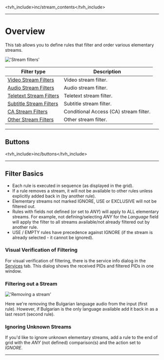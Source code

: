 <tvh_include>inc/stream_contents</tvh_include>

---

# Overview

This tab allows you to define rules that filter and order various 
elementary streams. 

!['Stream filters'](static/img/doc/stream/stream_filters_tab.png)

Filter type                                            | Description
-------------------------------------------------------|-----------------------
[Video Stream Filters](class/esfilter_video)           | Video stream filter.
[Audio Stream Filters](class/esfilter_audio)           | Audio stream filter.
[Teletext Stream Filters](class/esfilter_teletext)     | Teletext stream filter.
[Subtitle Stream Filters](class/esfilter_subtit)       | Subtitle stream filter.
[CA Stream Filters](class/esfilter_ca)                 | Conditional Access (CA) stream filter.
[Other Stream Filters](class/esfilter_other)           | Other stream filter.

---

## Buttons

<tvh_include>inc/buttons</tvh_include>

---

## Filter Basics

* Each rule is executed in sequence (as displayed in the grid). 
* If a rule removes a stream, it will not be available to other rules
unless explicitly added back in (by another rule).
* Elementary streams not marked IGNORE, USE or EXCLUSIVE will not be 
filtered out.
* Rules with fields not defined (or set to *ANY*) will apply to ALL 
elementary streams. For example, not defining/selecting *ANY* for 
the *Language* field will apply the filter to all streams available/not 
already filtered out by another rule.
* USE / EMPTY rules have precedence against IGNORE (if the stream is 
already selected - it cannot be ignored).

### Visual Verification of Filtering

For visual verification of filtering, there is the service 
info dialog in the [Services](class/mpegts_service) tab. 
This dialog shows the received PIDs and filtered PIDs in one window.

### Filtering out a Stream

!['Removing a stream'](static/img/doc/stream/stream_filter_example.png)

Here we're removing the Bulgarian language audio from the 
input (first rule). However, if Bulgarian is the only language 
available add it back in as a last resort (second rule).

### Ignoring Unknown Streams

If you'd like to ignore unknown elementary streams, add a rule to the 
end of grid with the *ANY* (not defined) comparison(s) and the 
action set to *IGNORE*.

---
